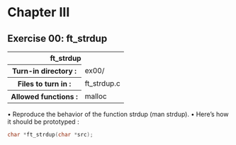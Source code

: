 # Chapter III
## Exercise 00: ft_strdup

<table align="center">
	<tr>
		<th colspan="2">
			ft_strdup
		</th>
	</tr>
	<tr>
		<th>Turn-in directory :</th>
		<td>ex00/</td>
	</tr>
	<tr>
		<th>Files to turn in :</th>
		<td>ft_strdup.c</td>
	</tr>
	<tr>
		<th>Allowed functions :</th>
		<td>malloc</td>
	</tr>
</table>


• Reproduce the behavior of the function strdup (man strdup).
• Here’s how it should be prototyped :

```C
char *ft_strdup(char *src);
```